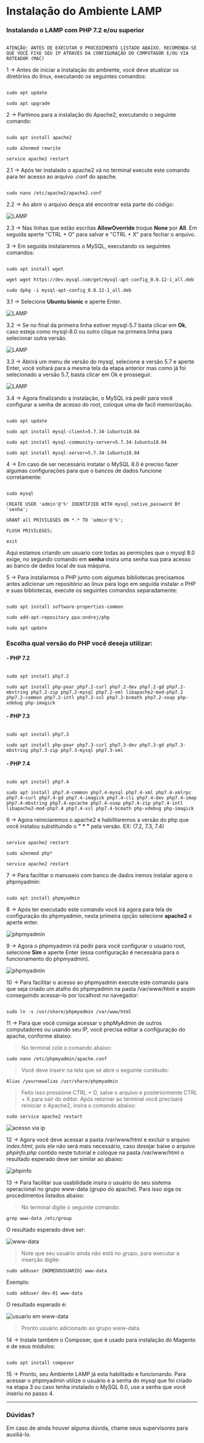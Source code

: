 # Instalação do Ambiente LAMP

### Instalando o LAMP com PHP 7.2 e/ou superior

```

ATENÇÃO: ANTES DE EXECUTAR O PROCEDIMENTO LISTADO ABAIXO, RECOMENDA-SE QUE VOCÊ FIXE SEU IP ATRAVÉS DA CONFIGURAÇÃO DO COMPUTADOR E/OU VIA ROTEADOR (MAC)

```

1 -> Antes de iniciar a instalação do ambiente, você deve atualizar os diretórios do linux, executando os seguintes comandos:

 ```

sudo apt update

sudo apt upgrade

 ```

2 -> Partimos para a instalação do Apache2, executando o seguinte comando:

 ```

sudo apt install apache2

sudo a2enmod rewrite

service apache2 restart

 ```

 2.1 -> Após ter instalado o apache2 vá no terminal execute este comando para ter acesso ao arquivo .conf do apache.

```

sudo nano /etc/apache2/apache2.conf

```

2.2 -> Ao abrir o arquivo desça até encontrar esta parte do código:

![LAMP](https://github.com/Buzz-Dev-Web/MaterialApoio/blob/main/Instalação%20do%20Ambiente%20LAMP/images/image6.png)

2.3 -> Nas linhas que estão escritas **AllowOverride** troque **None** por **All**. Em seguida aperte "CTRL + O" para salvar e "CTRL + X" para fechar o arquivo. 

3 -> Em seguida instalaremos o MySQL, executando os seguintes comandos:

 ```

sudo apt install wget

wget wget https://dev.mysql.com/get/mysql-apt-config_0.8.12-1_all.deb

sudo dpkg -i mysql-apt-config_0.8.12-1_all.deb

```

3.1 -> Selecione **Ubuntu bionic** e aperte Enter.

![LAMP](https://github.com/Buzz-Dev-Web/MaterialApoio/blob/main/Instalação%20do%20Ambiente%20LAMP/images/image3.png)

3.2 -> Se no final da primeira linha estiver mysql-5.7 basta clicar em **Ok**, caso esteja como mysql-8.0 ou outro clique na primeira linha para selecionar outra versão.

 ![LAMP](https://github.com/Buzz-Dev-Web/MaterialApoio/blob/main/Instalação%20do%20Ambiente%20LAMP/images/image5.png)

 3.3 -> Abrirá um menu de versão do mysql, selecione a versão 5.7 e aperte Enter, você voltará para a mesma tela da etapa anterior mas como já foi selecionado a versão 5.7, basta clicar em Ok e prosseguir.

 ![LAMP](https://github.com/Buzz-Dev-Web/MaterialApoio/blob/main/Instalação%20do%20Ambiente%20LAMP/images/image4.png)

3.4 -> Agora finalizando a instalação, o MySQL irá pedir para você configurar a senha de acesso do root, coloque uma de facil memorização.

```

sudo apt update

sudo apt install mysql-client=5.7.34-1ubuntu18.04

sudo apt install mysql-community-server=5.7.34-1ubuntu18.04

sudo apt install mysql-server=5.7.34-1ubuntu18.04

 ```

4 -> Em caso de ser necessário instalar o MySQL 8.0  é preciso fazer algumas configurações para que o bancos de dados funcione corretamente:

 ```

sudo mysql

CREATE USER 'admin'@'%' IDENTIFIED WITH mysql_native_password BY 'senha';

GRANT all PRIVILEGES ON *.* TO 'admin'@'%';

FLUSH PRIVILEGES;

exit

 ```

Aqui estamos criando um usuario com todas as permições que o mysql 8.0 exige, no segundo comando em **senha** insira uma senha sua para acesso ao banco de dados local de sua máquina.

5 -> Para instalarmos o PHP junto com algumas bibliotecas precisamos antes adicionar um repositório ao linux para logo em seguida instalar o PHP e suas bibliotecas, execute os seguintes comandos separadamente:

 ```

sudo apt install software-properties-common

sudo add-apt-repository ppa:ondrej/php

sudo apt update

```
### Escolha qual versão do PHP você deseja utilizar:

#### - PHP 7.2

```

sudo apt install php7.2

sudo apt install php-pear php7.2-curl php7.2-dev php7.2-gd php7.2-mbstring php7.2-zip php7.2-mysql php7.2-xml libapache2-mod-php7.2 php7.2-common php7.2-intl php7.2-xsl php7.2-bcmath php7.2-soap php-xdebug php-imagick

 ```


#### - PHP 7.3

```

sudo apt install php7.3

sudo apt install php-pear php7.3-curl php7.3-dev php7.3-gd php7.3-mbstring php7.3-zip php7.3-mysql php7.3-xml

```

#### - PHP 7.4

```

sudo apt install php7.4

sudo apt install php7.4-common php7.4-mysql php7.4-xml php7.4-xmlrpc php7.4-curl php7.4-gd php7.4-imagick php7.4-cli php7.4-dev php7.4-imap php7.4-mbstring php7.4-opcache php7.4-soap php7.4-zip php7.4-intl libapache2-mod-php7.4 php7.4-xsl php7.4-bcmath php-xdebug php-imagick

```

6 -> Agora reiniciaremos o apache2 e habilitaremos a versão do php que você instalou substituindo o **" * "** pela versão. EX: (7.2, 7.3, 7.4) 

 ```

service apache2 restart

sudo a2enmod php*

service apache2 restart

 ```

7 -> Para facilitar o manuseio com banco de dados iremos instalar agora o phpmyadmin:

 ```

sudo apt install phpmyadmin

 ```

8 -> Após ter executado este comando você irá agora para tela de configuração do phpmyadmin, nesta primeira opção selecione **apache2** e aperte enter.

![phpmyadmin](https://github.com/Buzz-Dev-Web/MaterialApoio/blob/main/Instalação%20do%20Ambiente%20LAMP/images/image1.png)

9 -> Agora o phpmyadmin irá pedir para você configurar o usuário root, selecione **Sim** e aperte Enter (essa configuração é necessária para o funcionamento do phpmyadmin).

![phpmyadmin](https://github.com/Buzz-Dev-Web/MaterialApoio/blob/main/Instalação%20do%20Ambiente%20LAMP/images/image2.png)

10 -> Para facilitar o acesso ao phpmyadmin execute este comando para que seja criado um atalho do phpmyadmin na pasta /var/www/html e assim conseguindo acessar-lo por localhost no navegador:

```

sudo ln -s /usr/share/phpmyadmin /var/www/html

```
11 -> Para que você consiga acessar o phpMyAdmin de outros computadores ou usando seu IP, você precisa editar a configuração do apache, conforme abaixo:

> No terminal cole o comando abaixo:

```
sudo nano /etc/phpmyadmin/apache.conf

```
> Você deve inserir na tela que se abre o seguinte contéudo:

```
Alias /yournewalias /usr/share/phpmyadmin

```
> Feito isso pressione CTRL + O, salve o arquivo e posteriormente CTRL + X para sair do editor. Após retornar ao terminal você precisará reiniciar o Apache2, insira o comando abaixo:

```
sudo service apache2 restart

```

![acesso via ip](https://github.com/Buzz-Dev-Web/MaterialApoio/blob/main/Instalação%20do%20Ambiente%20LAMP/images/image7.png)


12 -> Agora você deve acessar a pasta /var/www/html e excluir o arquivo *index.html*, pois ele não será mais necessário, caso desejar baixe o arquivo *phpinfo.php* contido neste tutorial e coloque na pasta /var/www/html o resultado esperado deve ser similar ao abaixo:


![phpinfo](https://github.com/Buzz-Dev-Web/MaterialApoio/blob/main/Instalação%20do%20Ambiente%20LAMP/images/image8.png)


13 -> Para facilitar sua usabilidade insira o usuário do seu sistema operacional no grupo www-data (grupo do apache). Para isso siga os procedimentos listados abaixo:

> No terminal digite o seguinte comando:

```
grep www-data /etc/group

```
O resultado esperado deve ser:

![www-data](https://github.com/Buzz-Dev-Web/MaterialApoio/blob/main/Instalação%20do%20Ambiente%20LAMP/images/image9.png)

> Note que seu usuário ainda não está no grupo, para executar a inserção digite:

```
sudo adduser {NOMEDOUSUARIO} www-data

```

Exemplo:

```
sudo adduser dev-01 www-data

```

O resultado esperado é:

![usuario em www-data](https://github.com/Buzz-Dev-Web/MaterialApoio/blob/main/Instalação%20do%20Ambiente%20LAMP/images/image10.png)

> Pronto usuário adicionado ao grupo www-data.

14 -> Instale também o Composer, que é usado para instalação do Magento e de seus módulos:

```

sudo apt install composer

```

15 -> Pronto, seu Ambiente LAMP já esta habilitado e funcionando. Para acessar o phpmyadmin utilize o usuário e a senha do mysql que foi criado na etapa 3 ou caso tenha instalado o MySQL 8.0, use a senha que você inseriu no passo 4.

<hr>

### Dúvidas?
Em caso de ainda houver alguma dúvida, chame seus supervisores para auxiliá-lo.